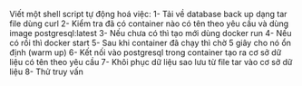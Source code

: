 Viết một shell script tự động hoá việc:
1- Tải về database back up dạng tar file dùng curl
2- Kiểm tra đã có container nào có tên theo yêu cầu và dùng image postgresql:latest
3- Nếu chưa có thì tạo mới dùng docker run
4- Nếu có rồi thì docker start
5- Sau khi container đã chạy thì chờ 5 giây cho nó ổn định (warm up)
6- Kết nối vào postgresql trong container tạo ra cơ sở dữ liệu có tên theo yêu cầu
7- Khôi phục dữ liệu sao lưu từ file tar vào cơ sở dữ liệu
8- Thử truy vấn